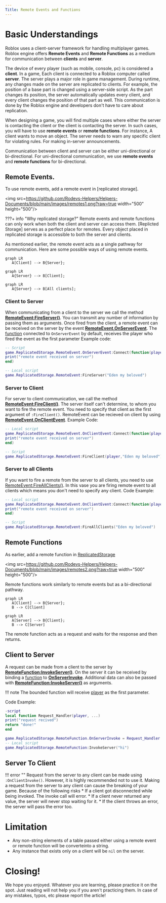 ```yaml
---
Title: Remote Events and Functions
---
```


# Basic Understandings
Roblox uses a client-server framework for handling multiplayer games. Roblox engine offers **Remote Events** and **Remote Functions** as a medium for communication between **clients** and **server**.

The device of every player (such as mobile, console, pc) is considered a **client**. In a game, Each client is connected to a Roblox computer called **server**. The server plays a major role in game management.
During runtime, any changes made on the server are replicated to clients. 
For example, the position of a base part is changed using a server-side script. As the part changes its position, the server automatically updates every client, and every client changes the position of that part as well. This communication is done by the Roblox engine and developers don't have to care about replication. 

When designing a game, you will find multiple cases where either the server is contacting the client or the client is contacting the server. In such cases, you will have to use **remote events** or **remote functions**. For instance,
A client wants to move an object.
The server needs to warn any specific client for violating rules.
For making in-server announcements.

Communication between client and server can be either uni-directional or bi-directional. For uni-directional communication, we use **remote events** and **remote functions** for bi-directional. 

## Remote Events.
To use remote events, add a remote event in [replicated storage].

<img src=https://github.com/Rodevs-Helpers/Helpers-Documents/blob/main/images/remotes1.png?raw=true width="500" height="500"/>

???+ info "Why replicated storage?"
	Remote events and remote functions can only work when both the client and server can access them. [Replicted Storage] serves as a perfect place for remotes. Every object placed in replicated storage is accessible to both the server and clients.

As mentioned earlier, the remote event acts as a single pathway for communication. Here are some possible ways of using remote events.
``` mermaid 
graph LR  
   A[Client] --> B{Server};
```
``` mermaid 
graph LR  
   A{Server} --> B[Client];
```
``` mermaid 
graph LR  
   A{Server} --> B[All clients];
```

### Client to Server
When communicating from a client to the server we call the method **[RemoteEvent:FireServer()](https://developer.roblox.com/en-us/api-reference/function/RemoteEvent/FireServer)**. You can transmit any number of information by passing them as arguments.
Once fired from the client, a remote event can be received on the server by the event **[RemoteEvent.OnServerEvent](https://developer.roblox.com/en-us/api-reference/event/RemoteEvent/OnServerEvent)**. The [function](https://developer.roblox.com/en-us/articles/Function) connected to `OnServerEvent` by default, receives the player who fired the event as the first parameter
Example code:

```lua
-- Script
game.ReplicatedStorage.RemoteEvent.OnServerEvent:Connect(function(player, ...)
print("remote event received on server")
end)

-- Local script
game.ReplicatedStorage.RemoteEvent:FireServer("Eden my beloved")
```

### Server to Client
For server to client communication, we call the method **[RemoteEvent:FireClient()](https://developer.roblox.com/en-us/api-reference/function/RemoteEvent/FireClient)**. The server itself can't determine, to whom you want to fire the remote event. You need to specify that client as the first argument of `:FireClient()`. 
RemoteEvent can be recieved on client by using **[RemoteEvent.OnClientEvent](https://developer.roblox.com/en-us/api-reference/event/RemoteEvent/OnClientEvent)**. 
Example Code:

```lua
-- Local script
game.ReplicatedStorage.RemoteEvent.OnClientEvent:Connect(function(player, ...)
print("remote event received on server")
end)

-- Script
game.ReplicatedStorage.RemoteEvent:FireClient(player,"Eden my beloved") 
```

### Server to all Clients
If you want to fire a remote from the server to all clients, you need to use [RemoteEvent:FireAllClients()](https://developer.roblox.com/en-us/api-reference/function/RemoteEvent/FireAllClients). In this vase you are firing remote event to all clients which means you don't need to specify any client.
Code Example:

```lua
-- Local script
game.ReplicatedStorage.RemoteEvent.OnClientEvent:Connect(function(player, ...)
print("remote event received on server")
end)

-- Script
game.ReplicatedStorage.RemoteEvent:FireAllClients("Eden my beloved") 
```

## Remote Functions
As earlier, add a remote function in [ReplicatedStorage](https://developer.roblox.com/en-us/api-reference/class/ReplicatedStorage)

<img src=https://github.com/Rodevs-Helpers/Helpers-Documents/blob/main/images/remotes2.png?raw=true width="500" height="500"/>

Remote functions work similarly to remote events but as a bi-directional pathway.

``` mermaid 
graph LR  
   A[Client] --> B{Server};
   B --> C[Client]
```
``` mermaid 
graph LR  
   A[Server] --> B{Client};
   B --> C[Server]
```
The remote function acts as a request and waits for the response and then returns.

## Client to Server
A request can be made from a client to the server by **[RemoteFunction:InvokeServer()](https://developer.roblox.com/en-us/api-reference/function/RemoteFunction/InvokeServer)**. On the server it can be received by binding a [function]() to **[OnServerInvoke](https://developer.roblox.com/en-us/api-reference/callback/RemoteFunction/OnServerInvoke)**. Additional data can also be passed with **[RemoteFunction:InvokeServer()](https://developer.roblox.com/en-us/api-reference/function/RemoteFunction/InvokeServer)** as arguments.

!!! note
	The bounded function will receive [player](https://developer.roblox.com/en-us/api-reference/class/Player) as the first parameter.

Code Example: 

```lua
-script
local function Request_Handler(player, ...)
print("request recived")
return "done!"
end

game.ReplicatedStorage.RemoteFunction.OnServerInvoke = Request_Handler
-- Local script
game.ReplicatedStorage.RemoteFunction:InvokeServer("hi")
```

## Server To Client
!!! error ""
	Request from the server to any client can be made using `:OnClientInvoke()`. However, it is highly recommended not to use it. Making a request from the server to any client can cause the breaking of your game. Because of the following risks
    * If a client got disconnected while being invoked. The invoke call will error.
    * If a client never returned any value, the server will never stop waiting for it.
    * If the client throws an error, the server will pass the error too.

# Limitation
* Any non-string elements of a table passed either using a remote event or remote function will be converteinto a string.
* Any instance that exists only on a client will be `nil` on the server.

# Closing!
We hope you enjoyed. Whatever you are learning, please practice it on the spot. Just reading will not help you if you aren't practicing them.
In case of any mistakes, typos, etc please report the article!